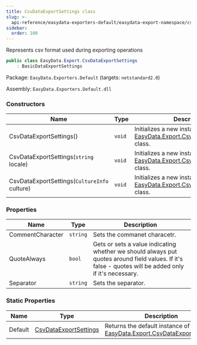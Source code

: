 ```yaml
---
title: CsvDataExportSettings class
slug: >-
  api-reference/easydata-exporters-default/easydata-export-namespace/csvdataexportsettings-class
sidebar:
  order: 100
---
```


Represents csv format used during exporting operations
```csharp
public class EasyData.Export.CsvDataExportSettings
    : BasicDataExportSettings

```
Package: `EasyData.Exporters.Default` (targets: `netstandard2.0`)

Assembly: `EasyData.Exporters.Default.dll`

### Constructors

| Name | Type | Description | 
| --- | --- | --- | 
| CsvDataExportSettings() | `void` | Initializes a new instance of the [EasyData.Export.CsvDataExportSettings](///easyquery/docs/api-reference/easydata-exporters-default/easydata-export-namespace/csvdataexportsettings-class) class. | 
| CsvDataExportSettings(`string` locale) | `void` | Initializes a new instance of the [EasyData.Export.CsvDataExportSettings](///easyquery/docs/api-reference/easydata-exporters-default/easydata-export-namespace/csvdataexportsettings-class) class. | 
| CsvDataExportSettings(`CultureInfo` culture) | `void` | Initializes a new instance of the [EasyData.Export.CsvDataExportSettings](///easyquery/docs/api-reference/easydata-exporters-default/easydata-export-namespace/csvdataexportsettings-class) class. | 


### Properties

| Name | Type | Description | 
| --- | --- | --- | 
| CommentCharacter | `string` | Sets the commanet characetr. | 
| QuoteAlways | `bool` | Gets or sets a value indicating whether we should always put quotes around field values.  If it's false - quotes will be added only if it's necessary. | 
| Separator | `string` | Sets the separator. | 


### Static Properties

| Name | Type | Description | 
| --- | --- | --- | 
| Default | [CsvDataExportSettings](///easyquery/docs/api-reference/easydata-exporters-default/easydata-export-namespace/csvdataexportsettings-class) | Returns the default instance of [EasyData.Export.CsvDataExportSettings](///easyquery/docs/api-reference/easydata-exporters-default/easydata-export-namespace/csvdataexportsettings-class). |
